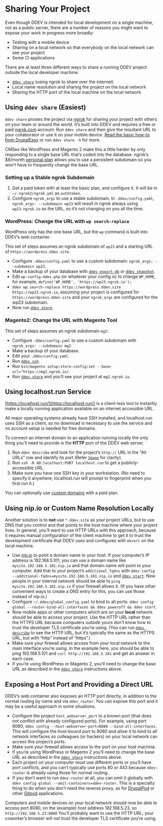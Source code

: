 # Sharing Your Project

Even though DDEV is intended for local development on a single machine, not as a public server, there are a number of reasons you might want to expose your work in progress more broadly:

* Testing with a mobile device
* Sharing on a local network so that everybody on the local network can see your project
* Some CI applications

There are at least three different ways to share a running DDEV project outside the local developer machine:

* [`ddev share`](../usage/commands.md#share) (using ngrok to share over the internet)
* Local name resolution and sharing the project on the local network
* Sharing the HTTP port of the local machine on the local network

## Using `ddev share` (Easiest)

`ddev share` proxies the project via [ngrok](https://ngrok.com) for sharing your project with others on your team or around the world. It’s built into DDEV and requires a free or paid [ngrok.com](https://ngrok.com) account. Run `ddev share` and then give the resultant URL to your collaborator or use it on your mobile device. [Read the basic how-to from DrupalEasy](https://www.drupaleasy.com/blogs/ultimike/2019/06/sharing-your-ddev-local-site-public-url-using-ddev-share-and-ngrok) or run `ddev share -h` for more.

CMSes like WordPress and Magento 2 make this a little harder by only responding to a single base URL that’s coded into the database. ngrok’s $8/month [personal plan](https://ngrok.com/pricing) allows you to use a persistent subdomain so you won’t have to frequently change the base URL.

### Setting up a Stable ngrok Subdomain

1. Get a paid token with at least the basic plan, and configure it. It will be in `~/.ngrok2/ngrok.yml` as `authtoken`.
2. Configure `ngrok_args` to use a stable subdomain. In `.ddev/config.yaml`, `ngrok_args: --subdomain wp23` will result in ngrok always using `wp23.ngrok.io` as the URL, so it’s not changing on you all the time.

### WordPress: Change the URL with `wp search-replace`

WordPress only has the one base URL, but the `wp` command is built into DDEV’s web container.

This set of steps assumes an ngrok subdomain of `wp23` and a starting URL of `https://wordpress.ddev.site`.

* Configure `.ddev/config.yaml` to use a custom subdomain: `ngrok_args: --subdomain wp23`.
* Make a backup of your database with [`ddev export-db`](../usage/commands.md#export-db) or [`ddev shapshot`](../usage/commands.md#snapshot).
* Edit `wp-config-ddev.php` (or whatever your config is) to change `WP_HOME`, for example, `define('WP_HOME', 'https://wp23.ngrok.io');`
* `ddev wp search-replace https://wordpress.ddev.site https://wp23.ngrok.io`, assuming your project is configured for `https://wordpress.ddev.site` and your `ngrok_args` are configured for the wp23 subdomain.
* Now run [`ddev share`](../usage/commands.md#share).

### Magento2: Change the URL with Magento Tool

This set of steps assumes an ngrok subdomain `mg2`:

* Configure `.ddev/config.yaml` to use a custom subdomain with `ngrok_args: --subdomain mg2`.
* Make a backup of your database.
* Edit your `.ddev/config.yaml`.
* Run [`ddev ssh`](../usage/commands.md#ssh).
* Run `bin/magento setup:store-config:set --base-url="https://mg2.ngrok.io/`.
* Run [`ddev share`](../usage/commands.md#share) and you’ll see your project at `mg2.ngrok.io`.

## Using localhost.run Service

[https://localhost.run/](https://localhost.run/) is a client-less tool to instantly make a locally running application available on an internet accessible URL.

All major operating systems already have SSH installed, and localhost.run uses SSH as a client, so no download is necessary to use the service and no account setup is needed for free domains.

To connect an internet domain to an application running locally the only thing you’ll need to provide is the **HTTP** port of the DDEV web server.

1. Run `ddev describe` and look for the project’s `http://` URL in the “All URLs” row and identify its port (Refer [`Image`](../../images/ddev-describe.png) for clarity).
2. Run `ssh -R 80:localhost:PORT localhost.run` to get a publicly-accessible URL.
3. Make sure you have one SSH key in your workstation. (No need to specify it anywhere; localhost.run will prompt to fingerprint when you first run it.)

You can optionally use [custom domains](https://localhost.run/docs/custom-domains) with a paid plan.
  
## Using nip.io or Custom Name Resolution Locally

Another solution is to **not** use `*.ddev.site` as your project URLs, but to use DNS that you control and that points to the host machine where your project lives. In general, you’ll want to use HTTP URLs with this approach, because it requires manual configuration of the client machine to get it to trust the development certificate that DDEV uses and configures with `mkcert` on the local machine.

* Use [nip.io](http://nip.io/) to point a domain name to your host. If your computer’s IP address is 192.168.5.101, you can use a domain name like `mysite.192.168.5.101.nip.io` and that domain name will point to your computer. Add that to your project’s `additional_fqdns` with `ddev config --additional-fqdns=mysite.192.168.5.101.nip.io` and [`ddev start`](../usage/commands.md#start). Now people in your internal network should be able to `ping mysite.192.168.5.101.nip.io` if your firewall allows it. (If you have other convenient ways to create a DNS entry for this, you can use those instead of nip.io.)
* Configure `~/.ddev/global_config.yaml` to bind to all ports: `ddev config global --router-bind-all-interfaces && ddev poweroff && ddev start`.
* Now mobile apps or other computers which are on your **local** network should be able to access your project. Use the HTTP URL rather than the HTTPS URL because computers outside yours don’t know how to trust the developer TLS certificate you’re using. (You can run [`ddev describe`](../usage/commands.md#describe) to see the HTTP URL, but it’s typically the same as the HTTPS URL, but with “http” instead of “https”.)
* Make sure your firewall allows access from your local network to the main interface you’re using. In the example here, you should be able to ping 192.168.5.101 and `curl http://192.168.5.101` and get an answer in each case.
* If you’re using WordPress or Magento 2, you’ll need to change the base URL as described in the [`ddev share`](../usage/commands.md#share) instructions above.

## Exposing a Host Port and Providing a Direct URL

DDEV’s web container also exposes an HTTP port directly, in addition to the normal routing by name and via `ddev_router`. You can expose this port and it may be a useful approach in some situations.

* Configure the project `host_webserver_port` to a known port (that does not conflict with already configured ports). For example, using port 8080, `ddev config --host-webserver-port=8080 --bind-all-interfaces`. This will configure the host-bound port to 8080 and allow it to bind to all network interfaces so colleagues (or hackers) on your local network can access this project’s ports.
* Make sure your firewall allows access to the port on your host machine.
* If you’re using WordPress or Magento 2 you’ll need to change the base URL as described in the [`ddev share`](../usage/commands.md#share) instructions above.
* Each project on your computer must use different ports or you’ll have port conflicts, and you can’t typically use ports 80 or 443 because `ddev-router` is already using those for normal routing.
* If you don’t want to run `ddev-router` at all, you can omit it globally with `ddev config global --omit-containers=ddev-router`. This is a specialty thing to do when you don’t need the reverse proxy, as for [DrupalPod](https://github.com/shaal/DrupalPod) or other [Gitpod](https://www.gitpod.io/) applications.

Computers and mobile devices on your local network should now be able to access port 8080, on the (example) host address 192.168.5.23, so `http://192.168.5.23:8080` You’ll probably want to use the HTTP URL; your coworker’s browser will not trust the developer TLS certificate you’re using.
